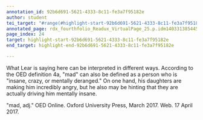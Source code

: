 ```yaml
---
annotation_id: 92b6d691-5621-4333-8c11-fe3a7f95182e
author: student
tei_target: "#range(#highlight-start-92b6d691-5621-4333-8c11-fe3a7f95182e, #highlight-end-92b6d691-5621-4333-8c11-fe3a7f95182e)"
annotated_page: rdx_fourthfolio_Readux_VirtualPage_25.p.idm140331385445776
page_index: 24
target: highlight-start-92b6d691-5621-4333-8c11-fe3a7f95182e
end_target: highlight-end-92b6d691-5621-4333-8c11-fe3a7f95182e

---
```

What Lear is saying here can be interpreted in different ways. According to the OED definition 4a, "mad" can also be defined as a person who is "insane, crazy, or mentally deranged." On one hand, his daughters are making him incredibly angry, but he also may be hinting that they are actually driving him mentally insane. 

"mad, adj." OED Online. Oxford University Press, March 2017. Web. 17 April 2017.